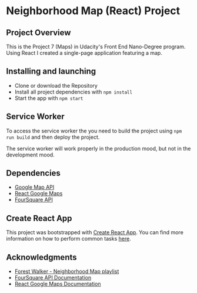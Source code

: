# Neighborhood Map (React) Project

## Project Overview
This is the Project 7 (Maps) in Udacity's Front End Nano-Degree program. Using React I created a single-page application featuring a map.

## Installing and launching
- Clone or download the Repository
- Install all project dependencies with `npm install`
- Start the app with `npm start`

## Service Worker
To access the service worker the you need to build the project using `npm run build` and then deploy the project.

The service worker will work properly in the production mood, but not in the development mood.

## Dependencies
- [Google Map API](https://cloud.google.com/maps-platform/)
- [React Google Maps](https://tomchentw.github.io/react-google-maps/)
- [FourSquare API](https://developer.foursquare.com/)


## Create React App

This project was bootstrapped with [Create React App](https://github.com/facebookincubator/create-react-app). You can find more information on how to perform common tasks [here](https://github.com/facebookincubator/create-react-app/blob/master/packages/react-scripts/template/README.md).


## Acknowledgments

- [Forest Walker - Neighborhood Map playlist](https://www.youtube.com/playlist?list=PL4rQq4MQP1crXuPtruu_eijgOUUXhcUCP)
- [FourSquare API Documentation]( https://developer.foursquare.com/docs/api)
- [React Google Maps Documentation](https://tomchentw.github.io/react-google-maps/#installation)
